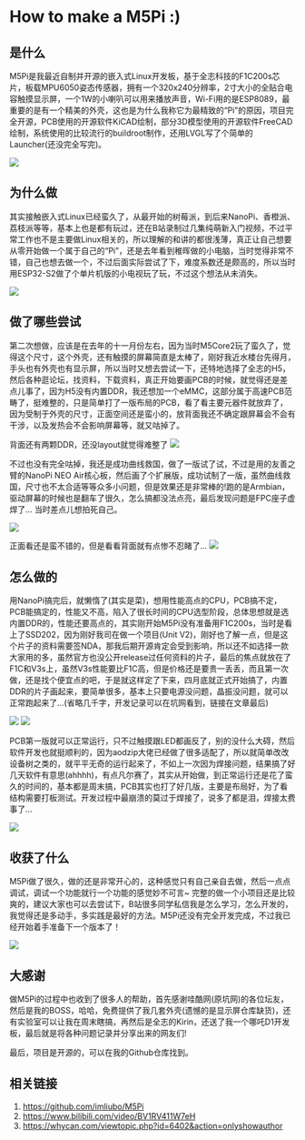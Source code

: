 # How to make a M5Pi :)

## 是什么

M5Pi是我最近自制并开源的嵌入式Linux开发板，基于全志科技的F1C200s芯片，板载MPU6050姿态传感器，拥有一个320x240分辨率，2寸大小的全贴合电容触摸显示屏，一个1W的小喇叭可以用来播放声音，Wi-Fi用的是ESP8089，最重要的是有一个精美的外壳，这也是为什么我称它为最精致的“Pi”的原因，项目完全开源，PCB使用的开源软件KiCAD绘制，部分3D模型使用的开源软件FreeCAD绘制，系统使用的比较流行的buildroot制作，还用LVGL写了个简单的Launcher(还没完全写完)。

![](https://makingfun.oss-cn-qingdao.aliyuncs.com/linux/F1C100S/M5Pi/01.jpg)

## 为什么做

其实接触嵌入式Linux已经蛮久了，从最开始的树莓派，到后来NanoPi、香橙派、荔枝派等等，基本上也是都有玩过，还在B站录制过几集纯萌新入门视频，不过平常工作也不是主要做Linux相关的，所以理解的和讲的都很浅薄，真正让自己想要从零开始做一个属于自己的“Pi”，还是去年看到稚晖做的小电脑，当时觉得非常不错，自己也想去做一个，不过后面实际尝试了下，难度系数还是颇高的，所以当时用ESP32-S2做了个单片机版的小电视玩了玩，不过这个想法从未消失。

![](https://makingfun.oss-cn-qingdao.aliyuncs.com/linux/F1C100S/M5Pi/02.jpg)
[](https://www.bilibili.com/video/BV19p4y1Q7yP)

## 做了哪些尝试

第二次想做，应该是在去年的十一月份左右，因为当时M5Core2玩了蛮久了，觉得这个尺寸，这个外壳，还有触摸的屏幕简直是太棒了，刚好我近水楼台先得月，手头也有外壳也有显示屏，所以当时又想去尝试一下，还特地选择了全志的H5，然后各种逛论坛，找资料，下载资料，真正开始要画PCB的时候，就觉得还是差点儿事了，因为H5没有内置DDR，我还想加一个eMMC，这部分属于高速PCB范畴了，挺难整的，只是简单打了一版布局的PCB，看了看主要元器件就放弃了，因为受制于外壳的尺寸，正面空间还是蛮小的，放背面我还不确定跟屏幕会不会有干涉，以及发热会不会影响屏幕等，就又咕掉了。

背面还有两颗DDR，还没layout就觉得难整了
![](https://makingfun.oss-cn-qingdao.aliyuncs.com/linux/F1C100S/M5Pi/03.png)

不过也没有完全咕掉，我还是成功曲线救国，做了一版试了试，不过是用的友善之臂的NanoPi NEO Air核心板，然后画了个扩展版，成功试制了一版，虽然曲线救国，尺寸也不太合适等等众多小问题，但是效果还是非常棒的!跑的是Armbian，驱动屏幕的时候也是翻车了很久，怎么搞都没法点亮，最后发现问题是FPC座子虚焊了... 当时差点儿想拍死自己。

![](https://makingfun.oss-cn-qingdao.aliyuncs.com/linux/F1C100S/M5Pi/04.jpg)

正面看还是蛮不错的，但是看看背面就有点惨不忍睹了...
![](https://makingfun.oss-cn-qingdao.aliyuncs.com/linux/F1C100S/M5Pi/05.jpeg)

## 怎么做的

用NanoPi搞完后，就懒惰了(其实是菜)，想用性能高点的CPU，PCB搞不定，PCB能搞定的，性能又不高，陷入了很长时间的CPU选型阶段，总体思想就是选内置DDR的，性能还要高点的，其实刚开始M5Pi没有准备用F1C200s，当时是看上了SSD202，因为刚好我司在做一个项目(Unit V2)，刚好也了解一点，但是这个片子的资料需要签NDA，那我后期开源肯定会受到影响，所以还不如选择一款大家用的多，虽然官方也没公开release过任何资料的片子，最后的焦点就放在了F1C和V3s上，虽然V3s性能要比F1C高，但是价格还是要贵一丢丢，而且第一次做，还是找个便宜点的吧，于是就这样定了下来，四月底就正式开始搞了，内置DDR的片子画起来，要简单很多，基本上只要电源没问题，晶振没问题，就可以正常跑起来了...(省略几千字，开发记录可以在坑网看到，链接在文章最后)

![](https://makingfun.oss-cn-qingdao.aliyuncs.com/linux/F1C100S/M5Pi/06.png)
![](https://makingfun.oss-cn-qingdao.aliyuncs.com/linux/F1C100S/M5Pi/07.png)

PCB第一版就可以正常运行，只不过触摸跟LED都画反了，别的没什么大碍，然后软件开发也就挺顺利的，因为aodzip大佬已经做了很多适配了，所以就简单改改设备树之类的，就平平无奇的运行起来了，不如上一次因为焊接问题，结果搞了好几天软件有意思(ahhhh)，有点凡尔赛了，其实从开始做，到正常运行还是花了蛮久的时间的，基本都是周末搞，PCB其实也打了好几版，主要是布局好，为了看结构需要打板测试。开发过程中最崩溃的莫过于焊接了，说多了都是泪，焊接太费事了...

![](https://makingfun.oss-cn-qingdao.aliyuncs.com/linux/F1C100S/M5Pi/08.jpg)

## 收获了什么

M5Pi做了很久，做的还是非常开心的，这种感觉只有自己亲自去做，然后一点点调试，调试一个功能就行一个功能的感觉妙不可言~ 完整的做一个小项目还是比较爽的，建议大家也可以去尝试下，B站很多同学私信我是怎么学习，怎么开发的，我觉得还是多动手，多实践是最好的方法。M5Pi还没有完全开发完成，不过我已经开始着手准备下一个版本了！

![](https://makingfun.oss-cn-qingdao.aliyuncs.com/linux/F1C100S/M5Pi/09.jpg)

## 大感谢

做M5Pi的过程中也收到了很多人的帮助，首先感谢哇酷网(原坑网)的各位坛友，然后是我的BOSS，哈哈，免费提供了我几套外壳(遗憾的是显示屏仓库缺货)，还有实验室可以让我在周末瞎搞，再然后是全志的Kirin，还送了我一个哪吒D1开发板，最后就是将各种问题记录并分享出来的网友们!

最后，项目是开源的，可以在我的Github仓库找到。

## 相关链接

1. https://github.com/imliubo/M5Pi
2. https://www.bilibili.com/video/BV1RV411W7eH
3. https://whycan.com/viewtopic.php?id=6402&action=onlyshowauthor
